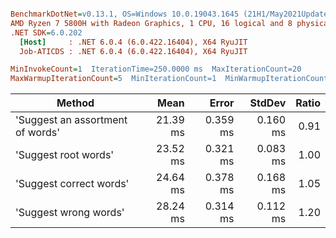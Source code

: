 ``` ini

BenchmarkDotNet=v0.13.1, OS=Windows 10.0.19043.1645 (21H1/May2021Update)
AMD Ryzen 7 5800H with Radeon Graphics, 1 CPU, 16 logical and 8 physical cores
.NET SDK=6.0.202
  [Host]     : .NET 6.0.4 (6.0.422.16404), X64 RyuJIT
  Job-ATICDS : .NET 6.0.4 (6.0.422.16404), X64 RyuJIT

MinInvokeCount=1  IterationTime=250.0000 ms  MaxIterationCount=20  
MaxWarmupIterationCount=5  MinIterationCount=1  MinWarmupIterationCount=1  

```
|                           Method |     Mean |    Error |   StdDev | Ratio |
|--------------------------------- |---------:|---------:|---------:|------:|
| &#39;Suggest an assortment of words&#39; | 21.39 ms | 0.359 ms | 0.160 ms |  0.91 |
|             &#39;Suggest root words&#39; | 23.52 ms | 0.321 ms | 0.083 ms |  1.00 |
|          &#39;Suggest correct words&#39; | 24.64 ms | 0.378 ms | 0.168 ms |  1.05 |
|            &#39;Suggest wrong words&#39; | 28.24 ms | 0.314 ms | 0.112 ms |  1.20 |

